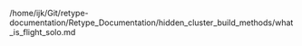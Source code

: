 /home/ijk/Git/retype-documentation/Retype_Documentation/hidden_cluster_build_methods/what_is_flight_solo.md